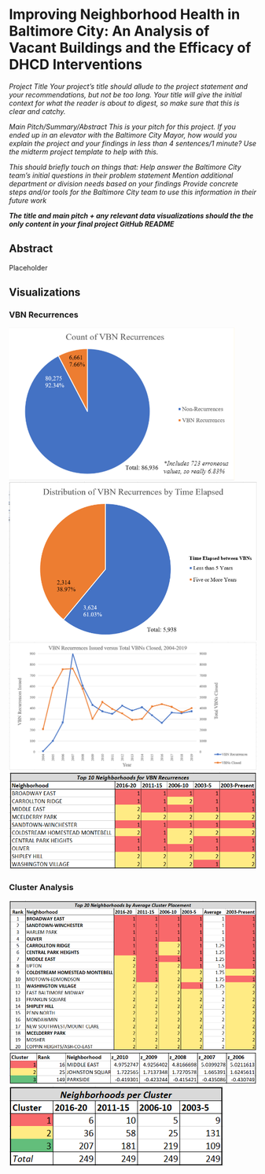 # Improving Neighborhood Health in Baltimore City: An Analysis of Vacant Buildings and the Efficacy of DHCD Interventions

*Project Title
Your project’s title should allude to the project statement and your recommendations, but not be too long. Your title will give the initial context for what the reader is about to digest, so make sure that this is clear and catchy.*

*Main Pitch/Summary/Abstract
This is your pitch for this project. If you ended up in an elevator with the Baltimore City Mayor, how would you explain the project and your findings in less than 4 sentences/1 minute? Use the midterm project template to help with this.* 

*This should briefly touch on things that:
Help answer the Baltimore City team’s initial questions in their problem statement
Mention additional department or division needs based on your findings
Provide concrete steps and/or tools for the Baltimore City team to use this information in their future work*

*__The title and main pitch + any relevant data visualizations should the the only content in your final project GitHub README__*

## Abstract
Placeholder

## Visualizations
### VBN Recurrences
![](Images/Count_Rec_(2).PNG)   ![](Images/Distr_Yrs_Elapsed.PNG)
![](Images/Recurrences_vs_Total_Closed.PNG)
![](Images/Top10_Recurrence.PNG)

### Cluster Analysis
![](Images/Top20_Nhoods.PNG)
![](Images/Cluster_Table_Example.PNG)
![](Images/Nhoods_per_Cluster.PNG)
